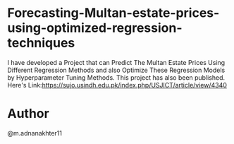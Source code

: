 # Forecasting-Multan-estate-prices-using-optimized-regression-techniques
I have developed a Project that can Predict The Multan Estate Prices Using Different Regression Methods and also Optimize These Regression Models by Hyperparameter Tuning Methods. This project has also been published. Here's Link:https://sujo.usindh.edu.pk/index.php/USJICT/article/view/4340

# Author
@m.adnanakhter11
